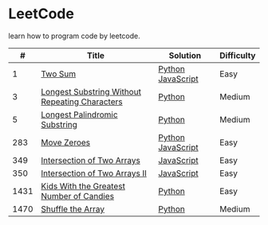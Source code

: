 # LeetCode
learn how to program code by leetcode.

|#|Title|Solution|Difficulty|
|-|-|-|-|
|1|[Two Sum](https://leetcode.com/problems/two-sum/)|[Python](https://github.com/linth/learn-leetcode/blob/main/python/array/1_two%20sum.py) [JavaScript](https://github.com/linth/learn-leetcode/blob/main/javascript/array/1_two%20sum.js)|Easy|
|3|[Longest Substring Without Repeating Characters](https://leetcode.com/problems/longest-substring-without-repeating-characters/)|[Python](https://github.com/linth/learn-leetcode/blob/main/python/string/3_Longest%20Substring%20Without%20Repeating%20Characters.py)|Medium|
|5|[Longest Palindromic Substring](https://leetcode.com/problems/longest-palindromic-substring/)|[Python](https://github.com/linth/learn-leetcode/blob/main/python/string/5_Longest%20Palindromic%20Substring.py)|Medium|
|283|[Move Zeroes](https://leetcode.com/problems/move-zeroes/)|[Python]() [JavaScript](https://github.com/linth/learn-leetcode/blob/main/javascript/array/283_Move%20Zeroes.js)|Easy|
|349|[Intersection of Two Arrays](https://leetcode.com/problems/intersection-of-two-arrays/)|[JavaScript](https://github.com/linth/learn-leetcode/blob/main/javascript/array/349_Intersection%20of%20Two%20Arrays.js)|Easy|
|350|[Intersection of Two Arrays II](https://leetcode.com/problems/intersection-of-two-arrays-ii/)|[JavaScript](https://github.com/linth/learn-leetcode/blob/main/javascript/array/350_Intersection%20of%20Two%20Arrays%20II.js)|Easy|
|1431|[Kids With the Greatest Number of Candies](https://leetcode.com/problems/kids-with-the-greatest-number-of-candies/)|[Python](https://github.com/linth/learn-leetcode/blob/main/array/1431_Kids%20With%20the%20Greatest%20Number%20of%20Candies.py)|Easy|
|1470|[Shuffle the Array](https://leetcode.com/problems/shuffle-an-array/)|[Python](https://github.com/linth/learn-leetcode/blob/main/array/1431_Kids%20With%20the%20Greatest%20Number%20of%20Candies.py)|Medium|
